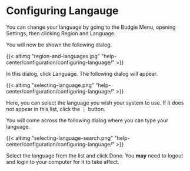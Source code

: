 # Configuring Langauge

You can change your language by going to the Budgie Menu, opening Settings, then clicking Region and Language.

You will now be shown the following dialog.

{{< altimg "region-and-languages.jpg" "help-center/configuration/configuring-language/" >}}

In this dialog, click Language. The following dialog will appear.

{{< altimg "selecting-language.png" "help-center/configuration/configuring-language/" >}}

Here, you can select the language you wish your system to use. If it does not appear in this list, click the ⋮ button.

You will come across the following dialog where you can type your language.

{{< altimg "selecting-language-search.png" "help-center/configuration/configuring-language/" >}}

Select the language from the list and click Done. You **may** need to logout and login to your computer for it to take affect.